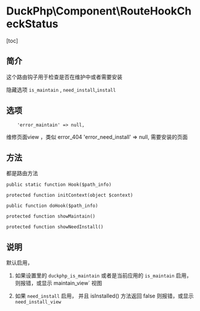 # DuckPhp\Component\RouteHookCheckStatus
[toc]


## 简介
这个路由钩子用于检查是否在维护中或者需要安装

隐藏选项
`is_maintain` , `need_install`,`install`

## 选项

        'error_maintain' => null,
维修页面view ，类似 error_404
        'error_need_install' => null,
需要安装的页面
## 方法
都是路由方法

    public static function Hook($path_info)

    protected function initContext(object $context)

    public function doHook($path_info)

    protected function showMaintain()

    protected function showNeedInstall()

## 说明
默认启用，

1. 如果设置里的 `duckphp_is_maintain` 或者是当前应用的 `is_maintain` 启用，则报错，或显示 maintain_view` 视图

2. 如果 `need_install` 启用， 并且 isInstalled() 方法返回 false 则报错，或显示 `need_install_view`




